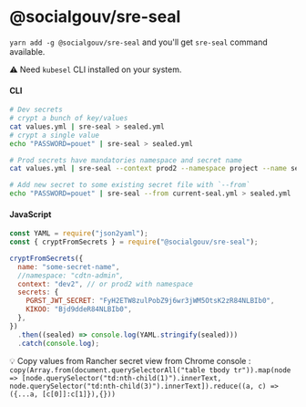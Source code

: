 # @socialgouv/sre-seal

`yarn add -g @socialgouv/sre-seal` and you'll get `sre-seal` command available.

:warning: Need `kubesel` CLI installed on your system.

#### CLI

```sh
# Dev secrets
# crypt a bunch of key/values
cat values.yml | sre-seal > sealed.yml
# crypt a single value
echo "PASSWORD=pouet" | sre-seal > sealed.yml

# Prod secrets have mandatories namespace and secret name
cat values.yml | sre-seal --context prod2 --namespace project --name secret-name > sealed.yml

# Add new secret to some existing secret file with `--from`
echo "PASSWORD=pouet" | sre-seal --from current-seal.yml > sealed.yml

```

#### JavaScript

```js
const YAML = require("json2yaml");
const { cryptFromSecrets } = require("@socialgouv/sre-seal");

cryptFromSecrets({
  name: "some-secret-name",
  //namespace: "cdtn-admin",
  context: "dev2", // or prod2 with namespace
  secrets: {
    PGRST_JWT_SECRET: "FyH2ETW8zulPobZ9j6wr3jWM5OtsK2zR84NLBIb0",
    KIKOO: "Bjd9ddeR84NLBIb0",
  },
})
  .then((sealed) => console.log(YAML.stringify(sealed)))
  .catch(console.log);
```

:bulb: Copy values from Rancher secret view from Chrome console : `copy(Array.from(document.querySelectorAll("table tbody tr")).map(node => [node.querySelector("td:nth-child(1)").innerText, node.querySelector("td:nth-child(3)").innerText]).reduce((a, c) => ({...a, [c[0]]:c[1]}),{}))`

